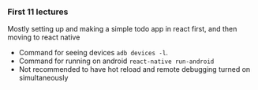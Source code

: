 ### First 11 lectures

Mostly setting up and making a simple todo app in react first, and then moving to react native

- Command for seeing devices `adb devices -l`.
- Command for running on android `react-native run-android`
- Not recommended to have hot reload and remote debugging turned on simultaneously

